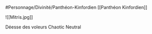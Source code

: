 #Personnage/Divinité/Panthéon-Kinfordien [[Panthéon Kinfordien]] 

![[Mitris.jpg]]

Déesse des voleurs
Chaotic Neutral